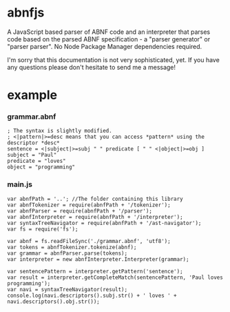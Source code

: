# abnfjs
A JavaScript based parser of ABNF code and an interpreter that parses code based on the parsed ABNF specification - a "parser generator" or "parser parser". No Node Package Manager dependencies required.

I'm sorry that this documentation is not very sophisticated, yet. If you have any questions please don't hesitate to send me a message!

# example
### grammar.abnf
    ; The syntax is slightly modified.
    ; <|pattern|>=desc means that you can access *pattern* using the descriptor *desc*
    sentence = <|subject|>=subj " " predicate [ " " <|object|>=obj ]
    subject = "Paul"
    predicate = "loves"
    object = "programming"

### main.js
    var abnfPath = '..'; //The folder containing this library
    var abnfTokenizer = require(abnfPath + '/tokenizer');
    var abnfParser = require(abnfPath + '/parser');
    var abnfInterpreter = require(abnfPath + '/interpreter');
    var syntaxTreeNavigator = require(abnfPath + '/ast-navigator');
    var fs = require('fs');
    
    var abnf = fs.readFileSync('./grammar.abnf', 'utf8');
    var tokens = abnfTokenizer.tokenize(abnf);
    var grammar = abnfParser.parse(tokens);
    var interpreter = new abnfInterpreter.Interpreter(grammar);
    
    var sentencePattern = interpreter.getPattern('sentence');
    var result = interpreter.getCompleteMatch(sentencePattern, 'Paul loves programming');
    var navi = syntaxTreeNavigator(result);
    console.log(navi.descriptors().subj.str() + ' loves ' + navi.descriptors().obj.str());

